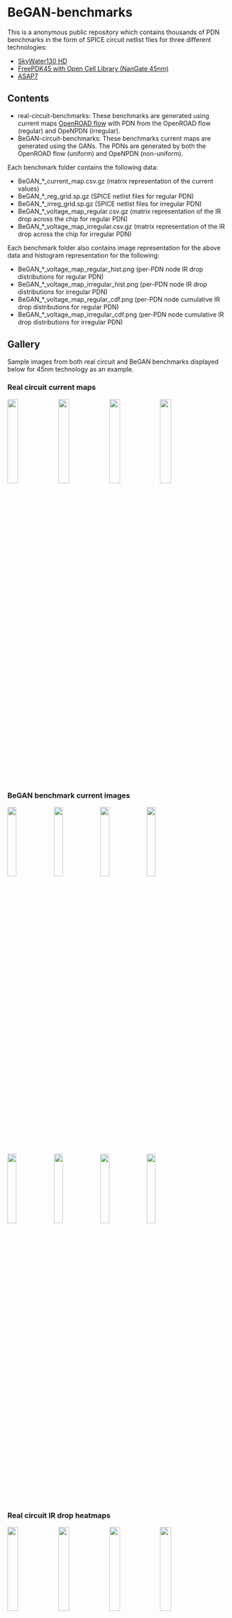 # BeGAN-benchmarks

This is a anonymous public repository which contains thousands of PDN benchmarks in the form of SPICE circuit netlist files for three different technologies: 

- [SkyWater130 HD](https://github.com/google/skywater-pdk)
- [FreePDK45 with Open Cell Library (NanGate 45nm)](https://github.com/The-OpenROAD-Project/OpenROAD-flow-scripts/tree/master/flow/platforms/nangate45)
- [ASAP7](https://github.com/The-OpenROAD-Project/asap7)

## Contents

- real-circuit-benchmarks: These benchmarks are generated using current maps [OpenROAD flow](https://github.com/The-OpenROAD-Project/OpenROAD-flow-scripts/tree/master/flow/platforms/nangate45) with PDN from the OpenROAD flow (regular) and OpeNPDN (irregular). 
- BeGAN-circuit-benchmarks: These benchmarks current maps are generated using the GANs. The PDNs are generated by both the OpenROAD flow (uniform) and OpeNPDN (non-uniform).

 Each benchmark folder contains the following data:
 - BeGAN_*_current_map.csv.gz (matrix representation of the current values) 
 - BeGAN_*_reg_grid.sp.gz (SPICE netlist files for regular PDN)
 - BeGAN_*_irreg_grid.sp.gz (SPICE netlist files for irregular PDN)
 - BeGAN_*_voltage_map_regular.csv.gz (matrix representation of the IR drop across the chip for regular PDN)
 - BeGAN_*_voltage_map_irregular.csv.gz (matrix representation of the IR drop across the chip for irregular PDN)
 
 
 Each benchmark folder also contains image representation for the above data and histogram representation for the following:
 - BeGAN_*_voltage_map_regular_hist.png (per-PDN node IR drop distributions for regular PDN)
 - BeGAN_*_voltage_map_irregular_hist.png (per-PDN node IR drop distributions for irregular PDN)
 - BeGAN_*_voltage_map_regular_cdf.png (per-PDN node cumulative IR drop distributions for regular PDN)
 - BeGAN_*_voltage_map_irregular_cdf.png (per-PDN node cumulative IR drop distributions for irregular PDN)

## Gallery

Sample images from both real circuit and BeGAN benchmarks displayed below for
45nm technology as an example.

### Real circuit current maps
<img
src="https://github.com/PDN-BeGAN/BeGAN-benchmarks/blob/master/real-circuit-benchmarks/nangate45/images/aes_current_map.png" width="22%"></img> 
<img
src="https://github.com/PDN-BeGAN/BeGAN-benchmarks/blob/master/real-circuit-benchmarks/nangate45/images/ibex_current_map.png" width="22%"></img> 
<img
src="https://github.com/PDN-BeGAN/BeGAN-benchmarks/blob/master/real-circuit-benchmarks/nangate45/images/jpeg_current_map.png" width="22%"></img> 
<img
src="https://github.com/PDN-BeGAN/BeGAN-benchmarks/blob/master/real-circuit-benchmarks/nangate45/images/swerv_current_map.png" width="22%"></img> 

### BeGAN benchmark current images
<img
src="https://github.com/PDN-BeGAN/BeGAN-benchmarks/blob/master/BeGAN-circuit-benchmarks/nangate45/images/BeGAN_001_current_map.png" width="20%"></img> 
<img
src="https://github.com/PDN-BeGAN/BeGAN-benchmarks/blob/master/BeGAN-circuit-benchmarks/nangate45/images/BeGAN_002_current_map.png" width="20%"></img> 
<img
src="https://github.com/PDN-BeGAN/BeGAN-benchmarks/blob/master/BeGAN-circuit-benchmarks/nangate45/images/BeGAN_004_current_map.png" width="20%"></img> 
<img
src="https://github.com/PDN-BeGAN/BeGAN-benchmarks/blob/master/BeGAN-circuit-benchmarks/nangate45/images/BeGAN_005_current_map.png" width="20%"></img> 
<img
src="https://github.com/PDN-BeGAN/BeGAN-benchmarks/blob/master/BeGAN-circuit-benchmarks/nangate45/images/BeGAN_008_current_map.png" width="20%"></img> 
<img
src="https://github.com/PDN-BeGAN/BeGAN-benchmarks/blob/master/BeGAN-circuit-benchmarks/nangate45/images/BeGAN_994_current_map.png" width="20%"></img> 
<img
src="https://github.com/PDN-BeGAN/BeGAN-benchmarks/blob/master/BeGAN-circuit-benchmarks/nangate45/images/BeGAN_010_current_map.png" width="20%"></img> 
<img
src="https://github.com/PDN-BeGAN/BeGAN-benchmarks/blob/master/BeGAN-circuit-benchmarks/nangate45/images/BeGAN_024_current_map.png" width="20%"></img> 


### Real circuit IR drop heatmaps
<img
src="https://github.com/PDN-BeGAN/BeGAN-benchmarks/blob/master/real-circuit-benchmarks/nangate45/images/aes_voltage_map_regular.png" width="22%"></img> 
<img
src="https://github.com/PDN-BeGAN/BeGAN-benchmarks/blob/master/real-circuit-benchmarks/nangate45/images/ibex_voltage_map_regular.png" width="22%"></img> 
<img
src="https://github.com/PDN-BeGAN/BeGAN-benchmarks/blob/master/real-circuit-benchmarks/nangate45/images/jpeg_voltage_map_regular.png" width="22%"></img> 
<img
src="https://github.com/PDN-BeGAN/BeGAN-benchmarks/blob/master/real-circuit-benchmarks/nangate45/images/bp_voltage_map_regular.png" width="22%"></img> 
<img
src="https://github.com/PDN-BeGAN/BeGAN-benchmarks/blob/master/real-circuit-benchmarks/nangate45/images/bp_fe_voltage_map_regular.png" width="22%"></img> 
<img
src="https://github.com/PDN-BeGAN/BeGAN-benchmarks/blob/master/real-circuit-benchmarks/nangate45/images/bp_be_voltage_map_regular.png" width="22%"></img> 
<img
src="https://github.com/PDN-BeGAN/BeGAN-benchmarks/blob/master/real-circuit-benchmarks/nangate45/images/bp_multi_voltage_map_regular.png" width="22%"></img> 
<img
src="https://github.com/PDN-BeGAN/BeGAN-benchmarks/blob/master/real-circuit-benchmarks/nangate45/images/swerv_voltage_map_regular.png" width="22%"></img> 

### BeGAN benchmark IR drop heatmaps
<img
src="https://github.com/PDN-BeGAN/BeGAN-benchmarks/blob/master/BeGAN-circuit-benchmarks/nangate45/images/BeGAN_001_voltage_map_regular.png" width="22%"></img> 
<img
src="https://github.com/PDN-BeGAN/BeGAN-benchmarks/blob/master/BeGAN-circuit-benchmarks/nangate45/images/BeGAN_002_voltage_map_regular.png" width="22%"></img> 
<img
src="https://github.com/PDN-BeGAN/BeGAN-benchmarks/blob/master/BeGAN-circuit-benchmarks/nangate45/images/BeGAN_004_voltage_map_regular.png" width="22%"></img> 
<img
src="https://github.com/PDN-BeGAN/BeGAN-benchmarks/blob/master/BeGAN-circuit-benchmarks/nangate45/images/BeGAN_005_voltage_map_regular.png" width="22%"></img> 
<img
src="https://github.com/PDN-BeGAN/BeGAN-benchmarks/blob/master/BeGAN-circuit-benchmarks/nangate45/images/BeGAN_008_voltage_map_regular.png" width="22%"></img> 
<img
src="https://github.com/PDN-BeGAN/BeGAN-benchmarks/blob/master/BeGAN-circuit-benchmarks/nangate45/images/BeGAN_994_voltage_map_regular.png" width="22%"></img> 
<img
src="https://github.com/PDN-BeGAN/BeGAN-benchmarks/blob/master/BeGAN-circuit-benchmarks/nangate45/images/BeGAN_019_voltage_map_regular.png" width="22%"></img> 
<img
src="https://github.com/PDN-BeGAN/BeGAN-benchmarks/blob/master/BeGAN-circuit-benchmarks/nangate45/images/BeGAN_024_voltage_map_regular.png" width="22%"></img> 



## Benchmark description
We use a SPICE format for releasing out benchmarks. An example is listed below
```
R645 n1_108000_179200_1 n1_102600_179200_1 0.14
R646 n1_113400_179200_1 n1_113400_179200_3 4.23
I7 n1_113400_179200_1 0 4.24901e-08
V0 n1_81000_106230_7 0 1.1
```

The generic convention is: `<electric component> <node1> <node2> <value>`

The node is defined using the following convention: `<netname>_<x-cordinate>_<y-cordinate>_<layer-idx>`
In the above example R645 is via since they share the same x and y coordinate but the layer changes. 

## Benchmark examples summary

The table below summarizes the components for randomly sampled BeGAN benchmark
for NanGate 45nm technology.

| BeGAN id  | #nodes                        | #resistors | #voltage sources  | #current sources  |
|-----------|-------------------------------|------------|-------------------|-------------------|
| 1         | 18409                         | 19903      | 4                 | 15750             |
| 2         | 50924                         | 55332      | 9                 | 43472             |
| 3         | 455112                        | 493695     | 64                | 391220            |
| 4         | 112546                        | 122641     | 12                | 95934             |
| 5         | 178555                        | 193018     | 24                | 153738            |
| 6         | 179730                        | 195360     | 24                | 153738            |
| 7         | 82389                         | 89254      | 12                | 70738             |
